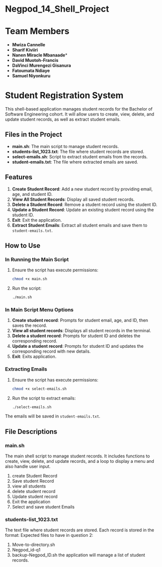 # Negpod_14_Shell_Project

# Team Members 
- **Mwiza Cannelle**
- **Sharif Kiviiri**
- **Nanen Miracle Mbanaade***
- **David Muotoh-Francis**
- **DaVinci Murengezi Gisanura**
- **Fatoumata Ndiaye**
- **Samuel Niyonkuru**

# Student Registration System

This shell-based application manages student records for the Bachelor of Software Engineering cohort. It will allow users to create, view, delete, and update student records, as well as extract student emails. 

## Files in the Project

- **main.sh**: The main script to manage student records.
- **students-list_1023.txt**: The file where student records are stored.
- **select-emails.sh**: Script to extract student emails from the records.
- **student-emails.txt**: The file where extracted emails are saved.

## Features

1. **Create Student Record**: Add a new student record by providing email, age, and student ID.
2. **View All Student Records**: Display all saved student records.
3. **Delete a Student Record**: Remove a student record using the student ID.
4. **Update a Student Record**: Update an existing student record using the student ID.
5. **Exit**: Exit the application.
6. **Extract Student Emails**: Extract all student emails and save them to `student-emails.txt`.

## How to Use

### In Running the Main Script

1. Ensure the script has execute permissions:
    ```sh
    chmod +x main.sh
    ```
2. Run the script:
    ```sh
    ./main.sh
    ```

### In Main Script Menu Options

1. **Create student record**: Prompts for student email, age, and ID, then saves the record.
2. **View all student records**: Displays all student records in the terminal.
3. **Delete a student record**: Prompts for student ID and deletes the corresponding record.
4. **Update a student record**: Prompts for student ID and updates the corresponding record with new details.
5. **Exit**: Exits application.

### Extracting Emails

1. Ensure the script has execute permissions:
    ```sh
    chmod +x select-emails.sh
    ```
2. Run the script to extract emails:
    ```sh
    ./select-emails.sh
    ```

The emails will be saved in `student-emails.txt`.

## File Descriptions
### main.sh

The main shell script to manage student records. It includes functions to create, view, delete, and update records, and a loop to display a menu and also handle user input.
1. create Student Record
2. Save student Record
3. view all students
4. delete student record
5. Update student record
6. Exit the application
7. Select and save student Emails
### students-list_1023.txt

The text file where student records are stored. Each record is stored in the format:
Expected files to have in question 2:
1. Move-to-directory.sh
2. Negpod_id-q1
3. backup-Negpod_ID.sh
the application will manage a list of student records.
